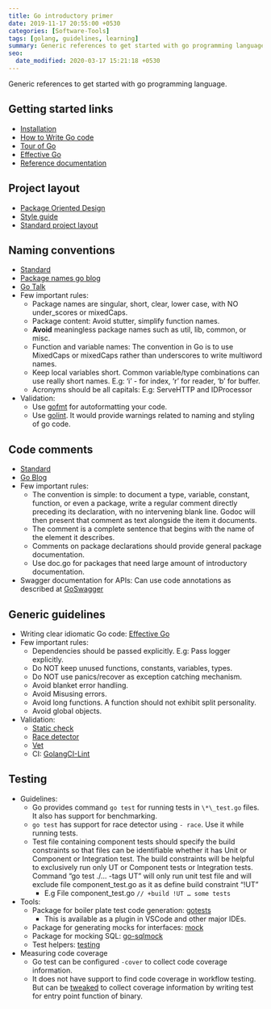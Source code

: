 ```yaml
---
title: Go introductory primer
date: 2019-11-17 20:55:00 +0530
categories: [Software-Tools]
tags: [golang, guidelines, learning]
summary: Generic references to get started with go programming language.
seo:
  date_modified: 2020-03-17 15:21:18 +0530
---
```


Generic references to get started with go programming language.

## Getting started links

- [Installation](https://golang.org/doc/install)
- [How to Write Go code](https://golang.org/doc/code.html)
- [Tour of Go](https://tour.golang.org/welcome/1)
- [Effective Go](https://golang.org/doc/effective_go.html)
- [Reference documentation](https://golang.org/ref/spec)

## Project layout

- [Package Oriented Design](https://www.ardanlabs.com/blog/2017/02/package-oriented-design.html)
- [Style guide](https://rakyll.org/style-packages/)
- [Standard project layout](https://github.com/golang-standards/project-layout)

## Naming conventions

- [Standard](https://golang.org/doc/effective_go.html#names)
- [Package names go blog](https://blog.golang.org/package-names)
- [Go Talk](https://talks.golang.org/2014/names.slide#1)
- Few important rules:
  - Package names are singular, short, clear, lower case, with NO under_scores or mixedCaps.
  - Package content: Avoid stutter, simplify function names.
  - **Avoid** meaningless package names such as util, lib, common, or misc.
  - Function and variable names: The convention in Go is to use MixedCaps or mixedCaps rather than underscores to write multiword names.
  - Keep local variables short. Common variable/type combinations can use really short names. E.g: ‘i’ - for index, ‘r’ for reader, ‘b’ for buffer.
  - Acronyms should be all capitals: E.g: ServeHTTP and IDProcessor
- Validation:
  - Use [gofmt](https://golang.org/cmd/gofmt/) for autoformatting your code.
  - Use [golint](https://github.com/golang/lint). It would provide warnings related to naming and styling of go code.

## Code comments

- [Standard](https://golang.org/doc/effective_go.html#commentary)
- [Go Blog](https://blog.golang.org/godoc-documenting-go-code)
- Few important rules:
  - The convention is simple: to document a type, variable, constant, function, or even a package, write a regular comment directly preceding its declaration, with no intervening blank line. Godoc will then present that comment as text alongside the item it documents.
  - The comment is a complete sentence that begins with the name of the element it describes.
  - Comments on package declarations should provide general package documentation.
  - Use doc.go for packages that need large amount of introductory documentation.
- Swagger documentation for APIs: Can use code annotations as described at [GoSwagger](https://goswagger.io/use/spec.html)

## Generic guidelines

- Writing clear idiomatic Go code: [Effective Go](https://golang.org/doc/effective_go.html)
- Few important rules:
  - Dependencies should be passed explicitly. E.g: Pass logger explicitly.
  - Do NOT keep unused functions, constants, variables, types.
  - Do NOT use panics/recover as exception catching mechanism.
  - Avoid blanket error handling.
  - Avoid Misusing errors.
  - Avoid long functions. A function should not exhibit split personality.
  - Avoid global objects.
- Validation:
  - [Static check](https://github.com/dominikh/go-tools/tree/master/cmd/staticcheck)
  - [Race detector](https://golang.org/doc/articles/race_detector.html)
  - [Vet](https://golang.org/cmd/vet/)
  - CI: [GolangCI-Lint](https://github.com/golangci/golangci-lint)

## Testing

- Guidelines:
  - Go provides command `go test` for running tests in `\*\_test.go` files. It also has support for benchmarking.
  - `go test` has support for race detector using `- race`. Use it while running tests.
  - Test file containing component tests should specify the build constraints so that files can be identifiable whether it has Unit or Component or Integration test. The build constraints will be helpful to exclusively run only UT or Component tests or Integration tests. Command “go test ./… -tags UT” will only run unit test file and will exclude file component_test.go as it as define build constraint “!UT”
    - E.g File component_test.go `// +build !UT … some tests`
- Tools:
  - Package for boiler plate test code generation: [gotests](https://github.com/cweill/gotests)
    - This is available as a plugin in VSCode and other major IDEs.
  - Package for generating mocks for interfaces: [mock](https://github.com/golang/mock)
  - Package for mocking SQL: [go-sqlmock](https://github.com/DATA-DOG/go-sqlmock)
  - Test helpers: [testing](https://golang.org/pkg/testing/)
- Measuring code coverage
  - Go test can be configured `-cover` to collect code coverage information.
  - It does not have support to find code coverage in workflow testing. But can be [tweaked](https://www.elastic.co/blog/code-coverage-for-your-golang-system-tests) to collect coverage information by writing test for entry point function of binary.
